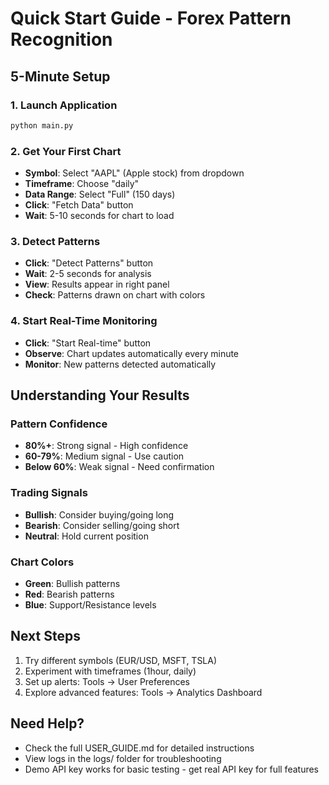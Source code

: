 # Quick Start Guide - Forex Pattern Recognition

## 5-Minute Setup

### 1. Launch Application
```bash
python main.py
```

### 2. Get Your First Chart
- **Symbol**: Select "AAPL" (Apple stock) from dropdown
- **Timeframe**: Choose "daily" 
- **Data Range**: Select "Full" (150 days)
- **Click**: "Fetch Data" button
- **Wait**: 5-10 seconds for chart to load

### 3. Detect Patterns
- **Click**: "Detect Patterns" button
- **Wait**: 2-5 seconds for analysis
- **View**: Results appear in right panel
- **Check**: Patterns drawn on chart with colors

### 4. Start Real-Time Monitoring
- **Click**: "Start Real-time" button
- **Observe**: Chart updates automatically every minute
- **Monitor**: New patterns detected automatically

## Understanding Your Results

### Pattern Confidence
- **80%+**: Strong signal - High confidence
- **60-79%**: Medium signal - Use caution  
- **Below 60%**: Weak signal - Need confirmation

### Trading Signals
- **Bullish**: Consider buying/going long
- **Bearish**: Consider selling/going short
- **Neutral**: Hold current position

### Chart Colors
- **Green**: Bullish patterns
- **Red**: Bearish patterns
- **Blue**: Support/Resistance levels

## Next Steps
1. Try different symbols (EUR/USD, MSFT, TSLA)
2. Experiment with timeframes (1hour, daily)
3. Set up alerts: Tools → User Preferences
4. Explore advanced features: Tools → Analytics Dashboard

## Need Help?
- Check the full USER_GUIDE.md for detailed instructions
- View logs in the logs/ folder for troubleshooting
- Demo API key works for basic testing - get real API key for full features